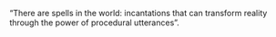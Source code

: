 “There are spells in the world: incantations that can transform reality through the power of procedural utterances”. 


